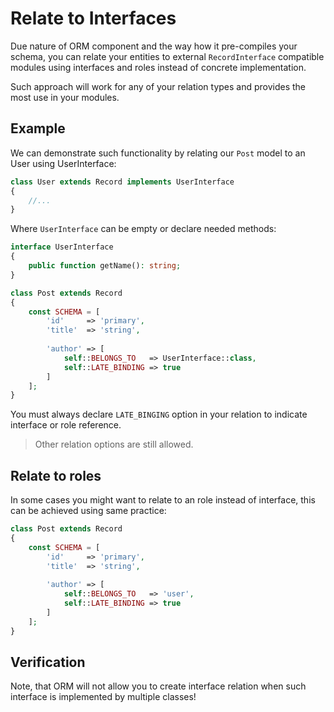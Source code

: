 # Relate to Interfaces
Due nature of ORM component and the way how it pre-compiles your schema, you can relate your entities
to external `RecordInterface` compatible modules using interfaces and roles instead of concrete implementation.

Such approach will work for any of your relation types and provides the most use in your modules.

## Example
We can demonstrate such functionality by relating our `Post` model to an User using UserInterface:

```php
class User extends Record implements UserInterface
{
    //...
}
```

Where `UserInterface` can be empty or declare needed methods:

```php
interface UserInterface
{
    public function getName(): string;
}
```

```php
class Post extends Record 
{
    const SCHEMA = [
        'id'     => 'primary',
        'title'  => 'string',
        
        'author' => [
            self::BELONGS_TO   => UserInterface::class,
            self::LATE_BINDING => true
        ] 
    ];
}
```

You must always declare `LATE_BINGING` option in your relation to indicate interface or role reference.

> Other relation options are still allowed.

## Relate to roles
In some cases you might want to relate to an role instead of interface, this can be achieved using same practice:

```php
class Post extends Record 
{
    const SCHEMA = [
        'id'     => 'primary',
        'title'  => 'string',
        
        'author' => [
            self::BELONGS_TO   => 'user',
            self::LATE_BINDING => true
        ] 
    ];
}
```

## Verification
Note, that ORM will not allow you to create interface relation when such interface is implemented by
multiple classes!